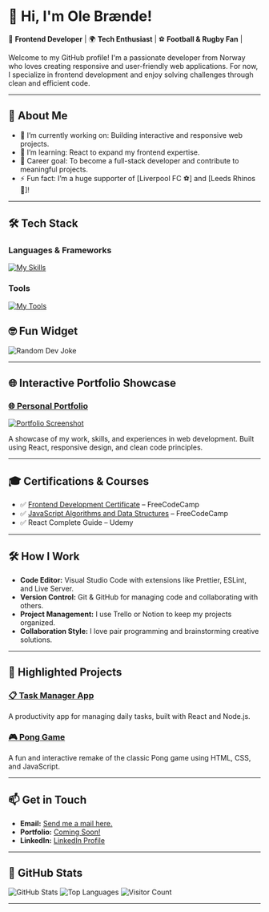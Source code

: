 # 👋 Hi, I'm Ole Brænde!

🎨 **Frontend Developer** | 🌍 **Tech Enthusiast** | ⚽ **Football & Rugby Fan** |

Welcome to my GitHub profile! I'm a passionate developer from Norway who loves creating responsive and user-friendly web applications. For now, I specialize in frontend development and enjoy solving challenges through clean and efficient code.

---

## 🚀 **About Me**

- 🔭 I’m currently working on: Building interactive and responsive web projects.
- 🌱 I’m learning: React to expand my frontend expertise.
- 💼 Career goal: To become a full-stack developer and contribute to meaningful projects.
- ⚡ Fun fact: I’m a huge supporter of [Liverpool FC ⚽] and [Leeds Rhinos 🏉]!

---

## 🛠️ **Tech Stack**

### **Languages & Frameworks**
[![My Skills](https://skillicons.dev/icons?i=html,css,js,react,nodejs)](https://skillicons.dev)

### **Tools**
[![My Tools](https://skillicons.dev/icons?i=git,github,figma,vscode)](https://skillicons.dev)

## 🤓 **Fun Widget**

![Random Dev Joke](https://readme-jokes.vercel.app/api)

---

## 🌐 **Interactive Portfolio Showcase**

### [🌐 Personal Portfolio](https://your-portfolio-link.com)
[![Portfolio Screenshot](https://via.placeholder.com/800x400.png?text=Portfolio+Preview)](https://your-portfolio-link.com)

A showcase of my work, skills, and experiences in web development. Built using React, responsive design, and clean code principles.

---

## 🎓 **Certifications & Courses**

- ✅ [Frontend Development Certificate](https://www.freecodecamp.org/) – FreeCodeCamp
- ✅ [JavaScript Algorithms and Data Structures](https://www.freecodecamp.org/) – FreeCodeCamp
- ✅ React Complete Guide – Udemy

---

## 🛠️ **How I Work**

- **Code Editor:** Visual Studio Code with extensions like Prettier, ESLint, and Live Server.
- **Version Control:** Git & GitHub for managing code and collaborating with others.
- **Project Management:** I use Trello or Notion to keep my projects organized.
- **Collaboration Style:** I love pair programming and brainstorming creative solutions.

---

## 📂 **Highlighted Projects**

### [📋 Task Manager App](https://github.com/Olebraende/task-manager)
A productivity app for managing daily tasks, built with React and Node.js.

### [🎮 Pong Game](https://github.com/Olebraende/Pong-Game)
A fun and interactive remake of the classic Pong game using HTML, CSS, and JavaScript.

---

## 📫 **Get in Touch**

- **Email:** [Send me a mail here.](mailto:olembrande.work@gmail.com)  
- **Portfolio:** [Coming Soon!](https://your-portfolio-link.com)  
- **LinkedIn:** [LinkedIn Profile](https://www.linkedin.com/in/olebrande/)

---

## 🌟 **GitHub Stats**

![GitHub Stats](https://github-readme-stats.vercel.app/api?username=Olebraende&show_icons=true&theme=radical)
![Top Languages](https://github-readme-stats.vercel.app/api/top-langs/?username=Olebraende&layout=compact&theme=radical)
![Visitor Count](https://komarev.com/ghpvc/?username=Olebraende&color=brightgreen)


---
